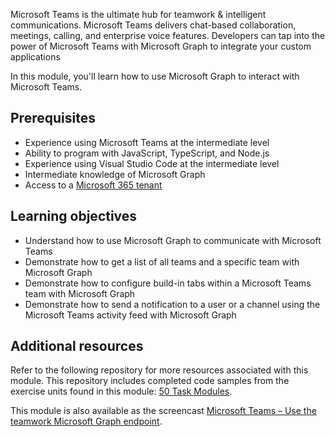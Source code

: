 Microsoft Teams is the ultimate hub for teamwork & intelligent communications. Microsoft Teams delivers chat-based collaboration, meetings, calling, and enterprise voice features. Developers can tap into the power of Microsoft Teams with Microsoft Graph to integrate your custom applications

In this module, you'll learn how to use Microsoft Graph to interact with Microsoft Teams.

## Prerequisites

- Experience using Microsoft Teams at the intermediate level
- Ability to program with JavaScript, TypeScript, and Node.js
- Experience using Visual Studio Code at the intermediate level
- Intermediate knowledge of Microsoft Graph
- Access to a [Microsoft 365 tenant](https://developer.microsoft.com/office/dev-program?ocid=MSlearn)

## Learning objectives

- Understand how to use Microsoft Graph to communicate with Microsoft Teams
- Demonstrate how to get a list of all teams and a specific team with Microsoft Graph
- Demonstrate how to configure build-in tabs within a Microsoft Teams team with Microsoft Graph
- Demonstrate how to send a notification to a user or a channel using the Microsoft Teams activity feed with Microsoft Graph

## Additional resources

Refer to the following repository for more resources associated with this module. This repository includes completed code samples from the exercise units found in this module: [50 Task Modules](https://github.com/OfficeDev/TrainingContent/tree/master/Teams/70%20Microsoft%20Graph%20Teamwork%20Endpoint).

This module is also available as the screencast [Microsoft Teams – Use the teamwork Microsoft Graph endpoint](https://www.youtube.com/watch?v=G33bN7cl2QU).